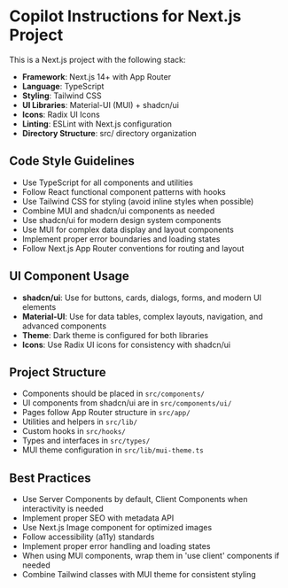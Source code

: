 <!-- Use this file to provide workspace-specific custom instructions to Copilot. For more details, visit https://code.visualstudio.com/docs/copilot/copilot-customization#_use-a-githubcopilotinstructionsmd-file -->

# Copilot Instructions for Next.js Project

This is a Next.js project with the following stack:

- **Framework**: Next.js 14+ with App Router
- **Language**: TypeScript
- **Styling**: Tailwind CSS
- **UI Libraries**: Material-UI (MUI) + shadcn/ui
- **Icons**: Radix UI Icons
- **Linting**: ESLint with Next.js configuration
- **Directory Structure**: src/ directory organization

## Code Style Guidelines

- Use TypeScript for all components and utilities
- Follow React functional component patterns with hooks
- Use Tailwind CSS for styling (avoid inline styles when possible)
- Combine MUI and shadcn/ui components as needed
- Use shadcn/ui for modern design system components
- Use MUI for complex data display and layout components
- Implement proper error boundaries and loading states
- Follow Next.js App Router conventions for routing and layout

## UI Component Usage

- **shadcn/ui**: Use for buttons, cards, dialogs, forms, and modern UI elements
- **Material-UI**: Use for data tables, complex layouts, navigation, and advanced components
- **Theme**: Dark theme is configured for both libraries
- **Icons**: Use Radix UI icons for consistency with shadcn/ui

## Project Structure

- Components should be placed in `src/components/`
- UI components from shadcn/ui are in `src/components/ui/`
- Pages follow App Router structure in `src/app/`
- Utilities and helpers in `src/lib/`
- Custom hooks in `src/hooks/`
- Types and interfaces in `src/types/`
- MUI theme configuration in `src/lib/mui-theme.ts`

## Best Practices

- Use Server Components by default, Client Components when interactivity is needed
- Implement proper SEO with metadata API
- Use Next.js Image component for optimized images
- Follow accessibility (a11y) standards
- Implement proper error handling and loading states
- When using MUI components, wrap them in 'use client' components if needed
- Combine Tailwind classes with MUI theme for consistent styling
